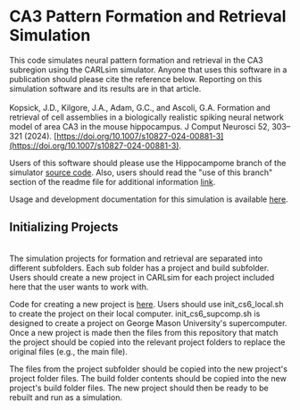 # CA3 Pattern Formation and Retrieval Simulation

This code simulates neural pattern formation and retrieval in the CA3 subregion using the CARLsim simulator. Anyone that uses this software in a publication should please cite the reference below. Reporting on this simulation software and its results are in that article.
<br><br>Kopsick, J.D., Kilgore, J.A., Adam, G.C., and Ascoli, G.A. Formation and retrieval of cell assemblies in a biologically realistic spiking neural network model of area CA3 in the mouse hippocampus. J Comput Neurosci 52, 303–321 (2024). [https://doi.org/10.1007/s10827-024-00881-3](https://doi.org/10.1007/s10827-024-00881-3).

Users of this software should please use the Hippocampome branch of the simulator [source code](https://github.com/UCI-CARL/CARLsim6/tree/feat/ca3net). Also, users should read the "use of this branch" section of the readme file for additional information [link](https://github.com/UCI-CARL/CARLsim6/tree/feat/ca3net?tab=readme-ov-file#use-of-this-branch).

Usage and development documentation for this simulation is available [here](https://hco-dev-docs.readthedocs.io/en/latest/pattern_comp_sep/overview.html).

## Initializing Projects
<br>The simulation projects for formation and retrieval are separated into different subfolders. Each sub folder has a project and build subfolder. Users should create a new project in CARLsim for each project included here that the user wants to work with. 

Code for creating a new project is [here](https://github.com/Hippocampome-Org/spatial_nav/tree/main/scripts/new_proj). Users should use init_cs6_local.sh to create the project on their local computer. init_cs6_supcomp.sh is designed to create a project on George Mason University's supercomputer. Once a new project is made then the files from this repository that match the project should be copied into the relevant project folders to replace the original files (e.g., the main file).

The files from the project subfolder should be copied into the new project's project folder files. The build folder contents should be copied into the new project's build folder files. The new project should then be ready to be rebuilt and run as a simulation.